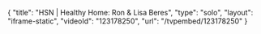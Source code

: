 {
    "title": "HSN | Healthy Home: Ron & Lisa Beres",
    "type": "solo",
    "layout": "iframe-static",
    "videoId": "123178250",
    "url": "\/tvpembed\/123178250"
}
